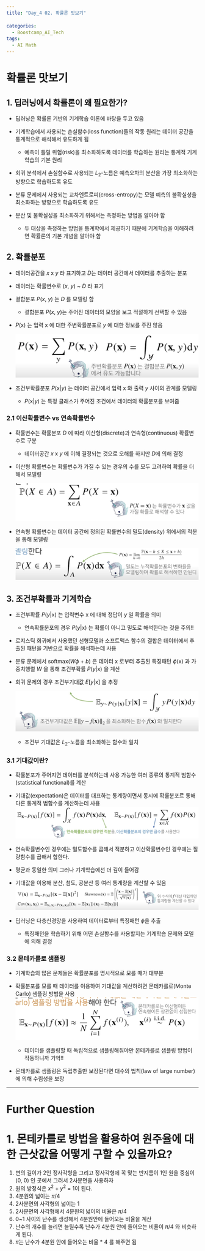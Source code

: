 ```yaml
---
title: "Day_4 02. 확률론 맛보기"

categories:
  - Boostcamp_AI_Tech
tags:
  - AI Math
---
```


# 확률론 맛보기

## 1. 딥러닝에서 확률론이 왜 필요한가?

- 딥러닝은 확률론 기반의 기계학습 이론에 바탕을 두고 있음
- 기계학습에서 사용되는 손실함수(loss function)들의 작동 원리는 데이터 공간을 통계적으로 해석해서 유도하게 됨
  - 예측이 틀릴 위험(risk)을 최소화하도록 데이터를 학습하는 원리는 통계적 기계학습의 기본 원리

- 회귀 분석에서 손실함수로 사용되는 $L_2$-노름은 예측오차의 분산을 가장 최소화하는 방향으로 학습하도록 유도
- 분류 문제에서 사용되는 교차엔트로피(cross-entropy)는 모델 예측의 불확실성을 최소화하는 방향으로 학습하도록 유도

- 분산 및 불확실성을 최소화하기 위해서는 측정하는 방법을 알아야 함
  - 두 대상을 측정하는 방법을 통계학에서 제공하기 때문에 기계학습을 이해하려면 확률론의 기본 개념을 알아야 함

## 2. 확률분포

- 데이터공간을 $x$ x $y$ 라 표기하고 $D$는 데이터 공간에서 데이터를 추출하는 분포
- 데이터는 확률변수로 ($x$, $y$) ~ $D$ 라 표기
- 결합분포 $P$($x$, $y$) 는 $D$ 를 모델링 함
  - 결합분포 $P$($x$, $y$)는 주어진 데이터의 모양을 보고 적절하게 선택할 수 있음
- $P$(x) 는 입력 x 에 대한 주변확률분포로 $y$ 에 대한 정보를 주진 않음

    ![](../assets/images/2021-08-05-11-52-18.png)

- 조건부확률분포 $P$(x|$y$) 는 데이터 공간에서 입력 x 와 출력 $y$ 사이의 관계를 모델링
  - $P$(x|$y$) 는 특정 클래스가 주어진 조건에서 데이터의 확률분포를 보여줌

### 2.1 이산확률변수 vs 연속확률변수

- 확률변수는 확률분포 $D$ 에 따라 이산형(discrete)과 연속형(continuous) 확률변수로 구분
  - 데이터공간 $x$ x $y$ 에 이해 결정되는 것으로 오해를 하지만 $D$에 의해 결정
- 이산형 확률변수는 확률변수가 가질 수 있는 경우의 수를 모두 고려하여 확률을 더해서 모델링

    ![](../assets/images/2021-08-05-11-46-31.png)

- 연속형 확률변수는 데이터 공간에 정의된 확률변수의 밀도(density) 위에서의 적분을 통해 모델링

    ![](../assets/images/2021-08-05-11-47-29.png)

## 3. 조건부확률과 기계학습

- 조건부확률 $P$($y$|x) 는 입력변수 x 에 대해 정답이 $y$ 일 확률을 의미
  - 연속확률분포의 경우 $P$($y$|x) 는 확률이 아니고 밀도로 해석한다는 것을 주의!!
- 로지스틱 회귀에서 사용했던 선형모델과 소프트맥스 함수의 결합은 데이터에서 추출된 패턴을 기반으로 확률을 해석하는데 사용
- 분류 문제에서 softmax($W \phi$ + $b$) 은 데이터 x 로부터 추출된 특징패턴 $\phi$(x) 과 가중치행렬 $W$ 을 통해 조건부확률 $P$($y$|x) 을 계산
- 회귀 문제의 경우 조건부기대값 $E$[$y$|x] 을 추정

    ![](../assets/images/2021-08-05-12-02-11.png)

    - 조건부 기대값은 $L_2$-노름을 최소화하는 함수와 일치

### 3.1 기대값이란?

- 확률분포가 주어지면 데이터를 분석하는데 사용 가능한 여러 종류의 통계적 범함수(statistical functional)를 계산
- 기대값(expectation)은 데이터를 대표하는 통계량이면서 동시에 확률분포르 통해 다른 통계적 범함수를 계산하는데 사용
    ![](../assets/images/2021-08-05-12-04-57.png) 

- 연속확률변수인 경우에는 밀도함수를 곱해서 적분하고 이산확률변수인 경우에는 질량함수를 곱해서 합한다.

- 평균과 동일한 의미 그러나 기계학습에선 더 깊이 들어감
- 기대값을 이용해 분산, 첨도, 공분산 등 여러 통계량을 계산할 수 있음
    ![](../assets/images/2021-08-05-12-06-11.png)
- 딥러닝은 다층신경망을 사용하여 데이터로부터 특징패턴 $\phi$을 추출
    - 특징패턴을 학습하기 위해 어떤 손실함수를 사용할지는 기계학습 문제와 모델에 의해 결정

### 3.2 몬테카를로 샘플링

- 기계학습의 많은 문제들은 확률분포를 명시적으로 모를 때가 대부분
- 확률분포를 모를 때 데이터를 이용하여 기대값을 계산하려면 몬테카를로(Monte Carlo) 샘플링 방법을 사용
    ![](../assets/images/2021-08-05-12-10-03.png)
    - 데이터를 샘플링할 때 독립적으로 샘플링해줘야만 몬테카를로 샘플링 방법이 작동하니까 기억!!

- 몬테카를로 샘플링은 독립추출만 보장된다면 대수의 법칙(law of large number)에 의해 수렴성을 보장

---
# Further Question

# 1. 몬테카를로 방법을 활용하여 원주율에 대한 근삿값을 어떻게 구할 수 있을까요?

1. 변의 길이가 2인 정사각형을 그리고 정사각형에 꼭 맞는 반지름이 1인 원을 중심이 (0, 0) 인 곳에서 그려서 2사분면을 사용하자
2. 원의 방정식은 $x^2$ + $y^2$ = 1이 된다.
3. 4분원의 넓이는 $\pi / 4$
4. 2사분면의 사각형의 넓이는 1
5. 2사분면의 사각형에서 4분원의 넓이의 비율은 $\pi / 4$
6. 0~1 사이의 난수를 생성해서 4분원안에 들어오는 비율을 계산
7. 난수의 개수를 늘리면 늘릴수록 난수가 4분원 안에 들어오는 비율이 $\pi / 4$ 와 비슷하게 된다.
8. $\pi$는 난수가 4분원 안에 들어오는 비율 * 4 를 해주면 됨





